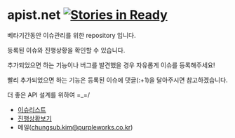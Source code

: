 # apist.net  [![Stories in Ready](https://badge.waffle.io/subicura/apist.png?label=ready)](https://waffle.io/subicura/apist)

베타기간동안 이슈관리를 위한 repository 입니다.

등록된 이슈와 진행상황을 확인할 수 있습니다.

추가되었으면 하는 기능이나 버그를 발견했을 경우 자유롭게 이슈를 등록해주세요!

빨리 추가되었으면 하는 기능은 등록된 이슈에 댓글(:+1)을 달아주시면 참고하겠습니다.

더 좋은 API 설계를 위하여 =_=/

- [이슈리스트](https://github.com/subicura/apist/issues)
- [진행상황보기](https://waffle.io/subicura/apist)
- 메일(chungsub.kim@purpleworks.co.kr)
